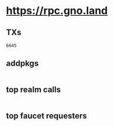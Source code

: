 # https://rpc.gno.land

## TXs
```
6645
```

## addpkgs
```
```

## top realm calls
```
```

## top faucet requesters
```
```

